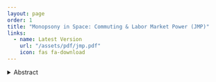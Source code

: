 ```yaml
---
layout: page
order: 1
title: "Monopsony in Space: Commuting & Labor Market Power (JMP)"
links:
  - name: Latest Version
    url: "/assets/pdf/jmp.pdf"
    icon: fas fa-download
---
```


<details>
  <summary>Abstract</summary>
  <p>[INSERT Abstract].</p>
</details>